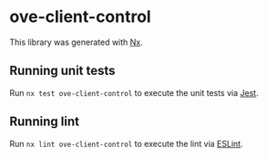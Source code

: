 # ove-client-control

This library was generated with [Nx](https://nx.dev).

## Running unit tests

Run `nx test ove-client-control` to execute the unit tests via [Jest](https://jestjs.io).

## Running lint

Run `nx lint ove-client-control` to execute the lint via [ESLint](https://eslint.org/).
